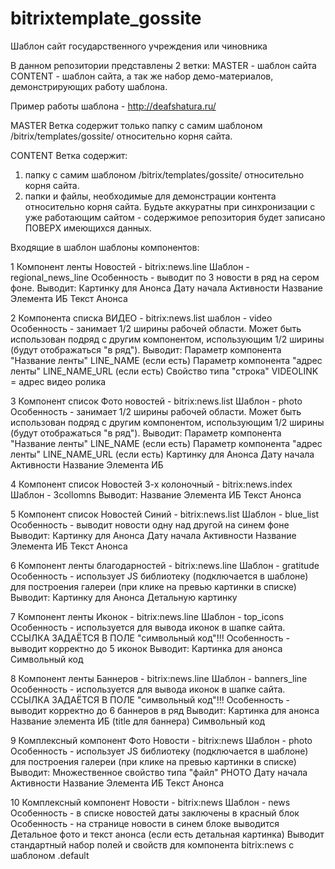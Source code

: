 bitrixtemplate_gossite
======================

Шаблон сайт государственного учреждения или чиновника



В данном репозитории представлены 2 ветки:
MASTER - шаблон сайта
CONTENT - шаблон сайта, а так же набор демо-материалов, демонстрирующих работу шаблона.

Пример работы шаблона - http://deafshatura.ru/


MASTER
Ветка содержит только папку с самим шаблоном /bitrix/templates/gossite/ относительно корня сайта.


CONTENT
Ветка содержит:
1) папку с самим шаблоном /bitrix/templates/gossite/ относительно корня сайта.
2) папки и файлы, необходимые для демонстрации контента относительно корня сайта. Будьте аккуратны при синхронизации с уже работающим сайтом - содержимое репозитория будет записано ПОВЕРХ имеющихся данных.



Входящие в шаблон шаблоны компонентов:

1
Компонент ленты Новостей - bitrix:news.line
Шаблон - regional_news_line
Особенность - выводит по 3 новости в ряд на сером фоне.
Выводит:
Картинку для Анонса
Дату начала Активности
Название Элемента ИБ
Текст Анонса


2
Компонента списка ВИДЕО - bitrix:news.list
шаблон - video
Особенность - занимает 1/2 ширины рабочей области. Может быть использован подряд с другим компонентом, использующим 1/2 ширины (будут отображаться "в ряд").
Выводит:
Параметр компонента "Название ленты" LINE_NAME (если есть)
Параметр компонента "адрес ленты" LINE_NAME_URL (если есть)
Свойство типа "строка" VIDEOLINK = адрес видео ролика


3
Компонент список Фото новостей - bitrix:news.list
Шаблон - photo
Особенность - занимает 1/2 ширины рабочей области. Может быть использован подряд с другим компонентом, использующим 1/2 ширины (будут отображаться "в ряд").
Выводит: 
Параметр компонента "Название ленты" LINE_NAME (если есть)
Параметр компонента "адрес ленты" LINE_NAME_URL (если есть)
Картинку для Анонса
Дату начала Активности
Название Элемента ИБ


4
Компонент список Новостей 3-х колоночный - bitrix:news.index
Шаблон - 3collomns
Выводит: 
Название Элемента ИБ
Текст Анонса


5
Компонент список Новостей Синий - bitrix:news.list
Шаблон - blue_list
Особенность - выводит новости одну над другой на синем фоне
Выводит:
Картинку для Анонса
Дату начала Активности
Название Элемента ИБ
Текст Анонса


6 
Компонент ленты благодарностей - bitrix:news.line
Шаблон - gratitude
Особенность - использует JS библиотеку (подключается в шаблоне) для построения галереи (при клике на превью картинки в списке)
Выводит:
Картинку для Анонса
Детальную картинку


7
Компонент ленты Иконок - bitrix:news.line
Шаблон - top_icons
Особенность - используется для вывода иконок в шапке сайта. ССЫЛКА ЗАДАЁТСЯ В ПОЛЕ "символьный код"!!!
Особенность - выводит корректно до 5 иконок
Выводит:
Картинка для анонса
Символьный код


8
Компонент ленты Баннеров - bitrix:news.line
Шаблон - banners_line
Особенность - используется для вывода иконок в шапке сайта. ССЫЛКА ЗАДАЁТСЯ В ПОЛЕ "символьный код"!!!
Особенность - выводит корректно до 6 баннеров в ряд
Выводит:
Картинка для анонса
Название элемента ИБ (title для баннера)
Символьный код


9
Комплексный компонент Фото Новости - bitrix:news
Шаблон - photo
Особенность - использует JS библиотеку (подключается в шаблоне) для построения галереи (при клике на превью картинки в списке)
Выводит:
Множественное свойство типа "файл" PHOTO
Дату начала Активности
Название Элемента ИБ
Текст Анонса


10
Комплексный компонент Новости - bitrix:news
Шаблон - news
Особенность - в списке новостей даты заключены в красный блок
Особенность - на странице новости в синем блоке выводится Детальное фото и текст анонса (если есть детальная картинка)
Выводит стандартный набор полей и свойств для компонента bitrix:news с шаблоном .default
